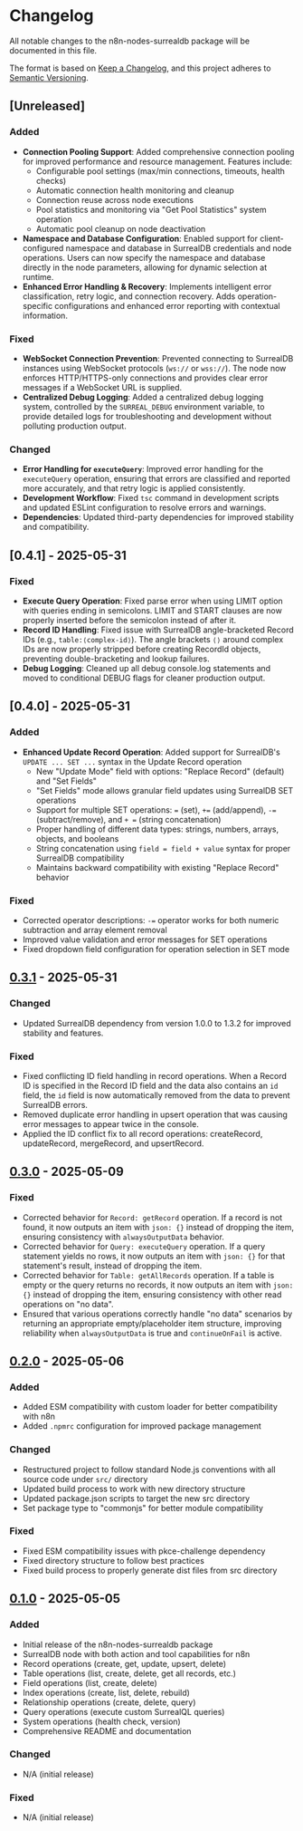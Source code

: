 # Changelog

All notable changes to the n8n-nodes-surrealdb package will be documented in this file.

The format is based on [Keep a Changelog](https://keepachangelog.com/en/1.0.0/),
and this project adheres to [Semantic Versioning](https://semver.org/spec/v2.0.0.html).

## [Unreleased]

### Added
- **Connection Pooling Support**: Added comprehensive connection pooling for improved performance and resource management. Features include:
  - Configurable pool settings (max/min connections, timeouts, health checks)
  - Automatic connection health monitoring and cleanup
  - Connection reuse across node executions
  - Pool statistics and monitoring via "Get Pool Statistics" system operation
  - Automatic pool cleanup on node deactivation
- **Namespace and Database Configuration**: Enabled support for client-configured namespace and database in SurrealDB credentials and node operations. Users can now specify the namespace and database directly in the node parameters, allowing for dynamic selection at runtime.
- **Enhanced Error Handling & Recovery**: Implements intelligent error classification, retry logic, and connection recovery. Adds operation-specific configurations and enhanced error reporting with contextual information.

### Fixed
- **WebSocket Connection Prevention**: Prevented connecting to SurrealDB instances using WebSocket protocols (`ws://` or `wss://`). The node now enforces HTTP/HTTPS-only connections and provides clear error messages if a WebSocket URL is supplied.
- **Centralized Debug Logging**: Added a centralized debug logging system, controlled by the `SURREAL_DEBUG` environment variable, to provide detailed logs for troubleshooting and development without polluting production output.

### Changed
- **Error Handling for `executeQuery`**: Improved error handling for the `executeQuery` operation, ensuring that errors are classified and reported more accurately, and that retry logic is applied consistently.
- **Development Workflow**: Fixed `tsc` command in development scripts and updated ESLint configuration to resolve errors and warnings.
- **Dependencies**: Updated third-party dependencies for improved stability and compatibility.


## [0.4.1] - 2025-05-31

### Fixed
- **Execute Query Operation**: Fixed parse error when using LIMIT option with queries ending in semicolons. LIMIT and START clauses are now properly inserted before the semicolon instead of after it.
- **Record ID Handling**: Fixed issue with SurrealDB angle-bracketed Record IDs (e.g., `table:⟨complex-id⟩`). The angle brackets `⟨⟩` around complex IDs are now properly stripped before creating RecordId objects, preventing double-bracketing and lookup failures.
- **Debug Logging**: Cleaned up all debug console.log statements and moved to conditional DEBUG flags for cleaner production output.

## [0.4.0] - 2025-05-31

### Added
- **Enhanced Update Record Operation**: Added support for SurrealDB's `UPDATE ... SET ...` syntax in the Update Record operation
  - New "Update Mode" field with options: "Replace Record" (default) and "Set Fields"
  - "Set Fields" mode allows granular field updates using SurrealDB SET operations
  - Support for multiple SET operations: `=` (set), `+=` (add/append), `-=` (subtract/remove), and `+ =` (string concatenation)
  - Proper handling of different data types: strings, numbers, arrays, objects, and booleans
  - String concatenation using `field = field + value` syntax for proper SurrealDB compatibility
  - Maintains backward compatibility with existing "Replace Record" behavior

### Fixed
- Corrected operator descriptions: `-=` operator works for both numeric subtraction and array element removal
- Improved value validation and error messages for SET operations
- Fixed dropdown field configuration for operation selection in SET mode

## [0.3.1] - 2025-05-31

### Changed
- Updated SurrealDB dependency from version 1.0.0 to 1.3.2 for improved stability and features.

### Fixed
- Fixed conflicting ID field handling in record operations. When a Record ID is specified in the Record ID field and the data also contains an `id` field, the `id` field is now automatically removed from the data to prevent SurrealDB errors.
- Removed duplicate error handling in upsert operation that was causing error messages to appear twice in the console.
- Applied the ID conflict fix to all record operations: createRecord, updateRecord, mergeRecord, and upsertRecord.

## [0.3.0] - 2025-05-09

### Fixed
- Corrected behavior for `Record: getRecord` operation. If a record is not found, it now outputs an item with `json: {}` instead of dropping the item, ensuring consistency with `alwaysOutputData` behavior.
- Corrected behavior for `Query: executeQuery` operation. If a query statement yields no rows, it now outputs an item with `json: {}` for that statement's result, instead of dropping the item.
- Corrected behavior for `Table: getAllRecords` operation. If a table is empty or the query returns no records, it now outputs an item with `json: {}` instead of dropping the item, ensuring consistency with other read operations on "no data".
- Ensured that various operations correctly handle "no data" scenarios by returning an appropriate empty/placeholder item structure, improving reliability when `alwaysOutputData` is true and `continueOnFail` is active.

## [0.2.0] - 2025-05-06

### Added
- Added ESM compatibility with custom loader for better compatibility with n8n
- Added `.npmrc` configuration for improved package management

### Changed
- Restructured project to follow standard Node.js conventions with all source code under `src/` directory
- Updated build process to work with new directory structure
- Updated package.json scripts to target the new src directory
- Set package type to "commonjs" for better module compatibility

### Fixed
- Fixed ESM compatibility issues with pkce-challenge dependency
- Fixed directory structure to follow best practices
- Fixed build process to properly generate dist files from src directory

## [0.1.0] - 2025-05-05

### Added
- Initial release of the n8n-nodes-surrealdb package
- SurrealDB node with both action and tool capabilities for n8n
- Record operations (create, get, update, upsert, delete)
- Table operations (list, create, delete, get all records, etc.)
- Field operations (list, create, delete)
- Index operations (create, list, delete, rebuild)
- Relationship operations (create, delete, query)
- Query operations (execute custom SurrealQL queries)
- System operations (health check, version)
- Comprehensive README and documentation

### Changed
- N/A (initial release)

### Fixed
- N/A (initial release)

[0.3.1]: https://github.com/nsxdavid/n8n-nodes-surrealdb/compare/v0.3.0...v0.3.1
[0.3.0]: https://github.com/nsxdavid/n8n-nodes-surrealdb/compare/v0.2.0...v0.3.0
[0.2.0]: https://github.com/nsxdavid/n8n-nodes-surrealdb/compare/v0.1.0...v0.2.0
[0.1.0]: https://github.com/nsxdavid/n8n-nodes-surrealdb/releases/tag/v0.1.0
